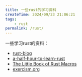 ```yaml
---
title: 一些rust的学习资料
createTime: 2024/09/23 21:06:21
tags:
    - rust
permalink: /rust/
---
```


一些学习rust的资料：

- [rust-blog](https://github.com/pretzelhammer/rust-blog/)
- [a-half-hour-to-learn-rust](https://fasterthanli.me/articles/a-half-hour-to-learn-rust)
- [The Little Book of Rust Macros](https://veykril.github.io/tlborm/)
- [exercism.org](https://exercism.org/tracks/rust/exercises)

